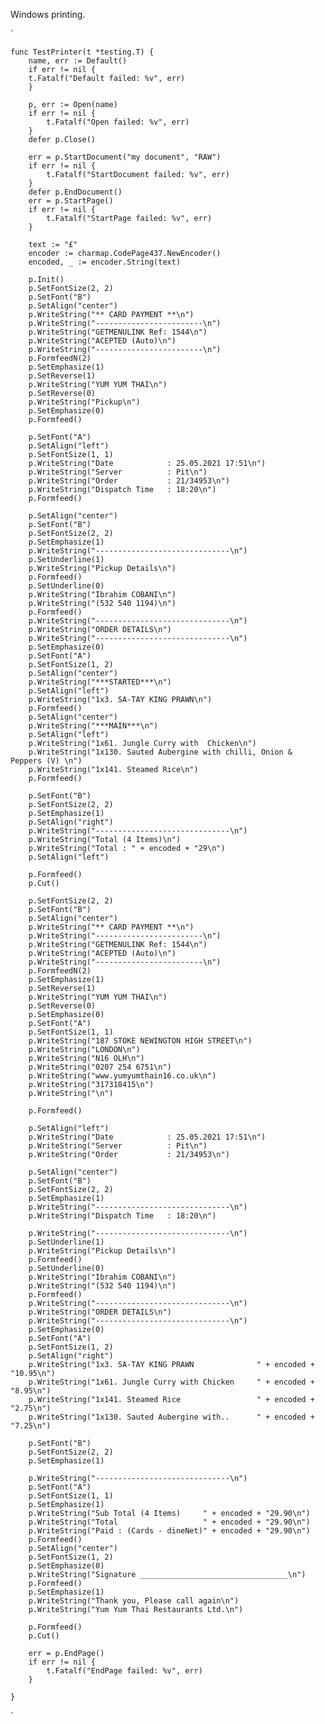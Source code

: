 Windows printing.




`

    func TestPrinter(t *testing.T) {
        name, err := Default()
        if err != nil {
        t.Fatalf("Default failed: %v", err)
        }
    
        p, err := Open(name)
        if err != nil {
            t.Fatalf("Open failed: %v", err)
        }
        defer p.Close()
    
        err = p.StartDocument("my document", "RAW")
        if err != nil {
            t.Fatalf("StartDocument failed: %v", err)
        }
        defer p.EndDocument()
        err = p.StartPage()
        if err != nil {
            t.Fatalf("StartPage failed: %v", err)
        }
    
        text := "£"
        encoder := charmap.CodePage437.NewEncoder()
        encoded, _ := encoder.String(text)
    
        p.Init()
        p.SetFontSize(2, 2)
        p.SetFont("B")
        p.SetAlign("center")
        p.WriteString("** CARD PAYMENT **\n")
        p.WriteString("------------------------\n")
        p.WriteString("GETMENULINK Ref: 1544\n")
        p.WriteString("ACEPTED (Auto)\n")
        p.WriteString("------------------------\n")
        p.FormfeedN(2)
        p.SetEmphasize(1)
        p.SetReverse(1)
        p.WriteString("YUM YUM THAI\n")
        p.SetReverse(0)
        p.WriteString("Pickup\n")
        p.SetEmphasize(0)
        p.Formfeed()
    
        p.SetFont("A")
        p.SetAlign("left")
        p.SetFontSize(1, 1)
        p.WriteString("Date            : 25.05.2021 17:51\n")
        p.WriteString("Server          : Pit\n")
        p.WriteString("Order           : 21/34953\n")
        p.WriteString("Dispatch Time   : 18:20\n")
        p.Formfeed()
    
        p.SetAlign("center")
        p.SetFont("B")
        p.SetFontSize(2, 2)
        p.SetEmphasize(1)
        p.WriteString("------------------------------\n")
        p.SetUnderline(1)
        p.WriteString("Pickup Details\n")
        p.Formfeed()
        p.SetUnderline(0)
        p.WriteString("Ibrahim COBANI\n")
        p.WriteString("(532 540 1194)\n")
        p.Formfeed()
        p.WriteString("------------------------------\n")
        p.WriteString("ORDER DETAILS\n")
        p.WriteString("------------------------------\n")
        p.SetEmphasize(0)
        p.SetFont("A")
        p.SetFontSize(1, 2)
        p.SetAlign("center")
        p.WriteString("***STARTED***\n")
        p.SetAlign("left")
        p.WriteString("1x3. SA-TAY KING PRAWN\n")
        p.Formfeed()
        p.SetAlign("center")
        p.WriteString("***MAIN***\n")
        p.SetAlign("left")
        p.WriteString("1x61. Jungle Curry with  Chicken\n")
        p.WriteString("1x130. Sauted Aubergine with chilli, Onion & Peppers (V) \n")
        p.WriteString("1x141. Steamed Rice\n")
        p.Formfeed()
    
        p.SetFont("B")
        p.SetFontSize(2, 2)
        p.SetEmphasize(1)
        p.SetAlign("right")
        p.WriteString("------------------------------\n")
        p.WriteString("Total (4 Items)\n")
        p.WriteString("Total : " + encoded + "29\n")
        p.SetAlign("left")
    
        p.Formfeed()
        p.Cut()
    
        p.SetFontSize(2, 2)
        p.SetFont("B")
        p.SetAlign("center")
        p.WriteString("** CARD PAYMENT **\n")
        p.WriteString("------------------------\n")
        p.WriteString("GETMENULINK Ref: 1544\n")
        p.WriteString("ACEPTED (Auto)\n")
        p.WriteString("------------------------\n")
        p.FormfeedN(2)
        p.SetEmphasize(1)
        p.SetReverse(1)
        p.WriteString("YUM YUM THAI\n")
        p.SetReverse(0)
        p.SetEmphasize(0)
        p.SetFont("A")
        p.SetFontSize(1, 1)
        p.WriteString("187 STOKE NEWINGTON HIGH STREET\n")
        p.WriteString("LONDON\n")
        p.WriteString("N16 OLH\n")
        p.WriteString("0207 254 6751\n")
        p.WriteString("www.yumyumthain16.co.uk\n")
        p.WriteString("317318415\n")
        p.WriteString("\n")
    
        p.Formfeed()
    
        p.SetAlign("left")
        p.WriteString("Date            : 25.05.2021 17:51\n")
        p.WriteString("Server          : Pit\n")
        p.WriteString("Order           : 21/34953\n")
    
        p.SetAlign("center")
        p.SetFont("B")
        p.SetFontSize(2, 2)
        p.SetEmphasize(1)
        p.WriteString("------------------------------\n")
        p.WriteString("Dispatch Time   : 18:20\n")
    
        p.WriteString("------------------------------\n")
        p.SetUnderline(1)
        p.WriteString("Pickup Details\n")
        p.Formfeed()
        p.SetUnderline(0)
        p.WriteString("Ibrahim COBANI\n")
        p.WriteString("(532 540 1194)\n")
        p.Formfeed()
        p.WriteString("------------------------------\n")
        p.WriteString("ORDER DETAILS\n")
        p.WriteString("------------------------------\n")
        p.SetEmphasize(0)
        p.SetFont("A")
        p.SetFontSize(1, 2)
        p.SetAlign("right")
        p.WriteString("1x3. SA-TAY KING PRAWN              " + encoded + "10.95\n")
        p.WriteString("1x61. Jungle Curry with Chicken     " + encoded + "8.95\n")
        p.WriteString("1x141. Steamed Rice                 " + encoded + "2.75\n")
        p.WriteString("1x130. Sauted Aubergine with..      " + encoded + "7.25\n")
    
        p.SetFont("B")
        p.SetFontSize(2, 2)
        p.SetEmphasize(1)
    
        p.WriteString("------------------------------\n")
        p.SetFont("A")
        p.SetFontSize(1, 1)
        p.SetEmphasize(1)
        p.WriteString("Sub Total (4 Items)     " + encoded + "29.90\n")
        p.WriteString("Total                   " + encoded + "29.90\n")
        p.WriteString("Paid : (Cards - dineNet)" + encoded + "29.90\n")
        p.Formfeed()
        p.SetAlign("center")
        p.SetFontSize(1, 2)
        p.SetEmphasize(0)
        p.WriteString("Signature _________________________________\n")
        p.Formfeed()
        p.SetEmphasize(1)
        p.WriteString("Thank you, Please call again\n")
        p.WriteString("Yum Yum Thai Restaurants Ltd.\n")
    
        p.Formfeed()
        p.Cut()
    
        err = p.EndPage()
        if err != nil {
            t.Fatalf("EndPage failed: %v", err)
        }
    
    }
`